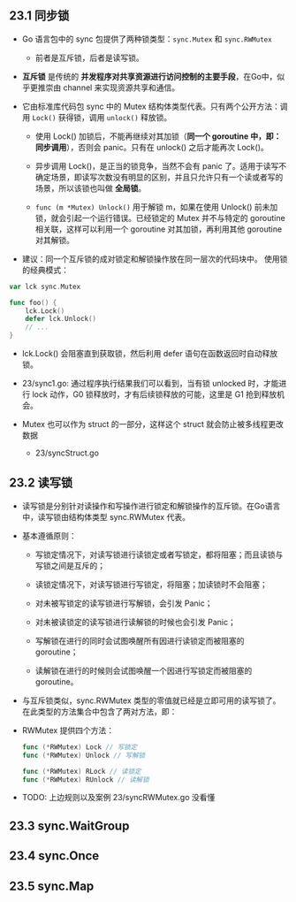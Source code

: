 ## 23.1 同步锁
* Go 语言包中的 sync 包提供了两种锁类型：`sync.Mutex` 和 `sync.RWMutex`
    * 前者是互斥锁，后者是读写锁。
 
* __互斥锁__ 是传统的 __并发程序对共享资源进行访问控制的主要手段__，在Go中，似乎更推崇由 channel 来实现资源共享和通信。

* 它由标准库代码包 sync 中的 Mutex 结构体类型代表。只有两个公开方法：调用 `Lock()` 获得锁，调用 `unlock()` 释放锁。
    * 使用 Lock() 加锁后，不能再继续对其加锁（__同一个 goroutine 中，即：同步调用__），否则会 panic。只有在 unlock() 之后才能再次 Lock()。
    
    * 异步调用 Lock()，是正当的锁竞争，当然不会有 panic 了。适用于读写不确定场景，即读写次数没有明显的区别，并且只允许只有一个读或者写的场景，所以该锁也叫做 __全局锁__。
    
    * `func (m *Mutex) Unlock()` 用于解锁 m，如果在使用 Unlock() 前未加锁，就会引起一个运行错误。已经锁定的 Mutex 并不与特定的 goroutine 相关联，这样可以利用一个 goroutine 对其加锁，再利用其他 goroutine 对其解锁。
      

* 建议：同一个互斥锁的成对锁定和解锁操作放在同一层次的代码块中。 使用锁的经典模式：
```go
var lck sync.Mutex

func foo() {
    lck.Lock() 
    defer lck.Unlock()
    // ...
}
```

* lck.Lock() 会阻塞直到获取锁，然后利用 defer 语句在函数返回时自动释放锁。
  
* 23/sync1.go: 通过程序执行结果我们可以看到，当有锁 unlocked 时，才能进行 lock 动作，G0 锁释放时，才有后续锁释放的可能，这里是 G1 抢到释放机会。

* Mutex 也可以作为 struct 的一部分，这样这个 struct 就会防止被多线程更改数据
    * 23/syncStruct.go
   
   
## 23.2 读写锁
* 读写锁是分别针对读操作和写操作进行锁定和解锁操作的互斥锁。在Go语言中，读写锁由结构体类型 sync.RWMutex 代表。

* 基本遵循原则：
    * 写锁定情况下，对读写锁进行读锁定或者写锁定，都将阻塞；而且读锁与写锁之间是互斥的；
    
    * 读锁定情况下，对读写锁进行写锁定，将阻塞；加读锁时不会阻塞；
    
    * 对未被写锁定的读写锁进行写解锁，会引发 Panic；
    
    * 对未被读锁定的读写锁进行读解锁的时候也会引发 Panic；
    
    * 写解锁在进行的同时会试图唤醒所有因进行读锁定而被阻塞的 goroutine；
    
    * 读解锁在进行的时候则会试图唤醒一个因进行写锁定而被阻塞的 goroutine。

* 与互斥锁类似，sync.RWMutex 类型的零值就已经是立即可用的读写锁了。在此类型的方法集合中包含了两对方法，即：

* RWMutex 提供四个方法：
    ```go
    func (*RWMutex) Lock // 写锁定
    func (*RWMutex) Unlock // 写解锁
    
    func (*RWMutex) RLock // 读锁定
    func (*RWMutex) RUnlock // 读解锁
    ```

* TODO: 上边规则以及案例 23/syncRWMutex.go 没看懂


## 23.3 sync.WaitGroup


## 23.4 sync.Once


## 23.5 sync.Map
